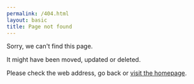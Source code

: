 ```yaml
---
permalink: /404.html
layout: basic
title: Page not found
---
```


Sorry, we can't find this page.

It might have been moved, updated or deleted.

Please check the web address, go back or [visit the homepage](/).

